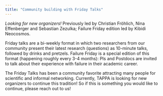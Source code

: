 ```yaml
---
title: "Community building with Friday Talks"
---
```


*Looking for new organizers!*
Previously led by Christian Fröhlich, Nina Effenberger and Sebastian Zezulka; Failure Friday edition led by Kibidi Neocosmos.


Friday talks are a bi-weekly format in which two researchers from our community present their latest research (questions) as 10-minute talks, followed by drinks and pretzels. Failure Friday is a special edition of this format (happening roughly every 3-4 months): PIs and Postdocs are invited to talk about their experience with failure in their academic career.

The Friday Talks has been a community favorite attracting many people for scientific and informal networking. Currently, TAPPA is looking for new organizers to continue this tradition! So if this is something you would like to continue, please reach out to us!

